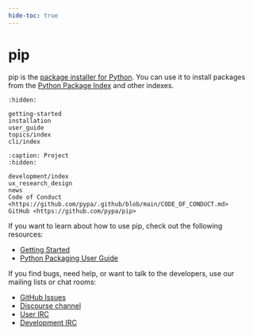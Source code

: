 ```yaml
---
hide-toc: true
---
```


# pip

pip is the [package installer for Python][recommended]. You can use it to
install packages from the [Python Package Index][pypi] and other indexes.

```{toctree}
:hidden:

getting-started
installation
user_guide
topics/index
cli/index
```

```{toctree}
:caption: Project
:hidden:

development/index
ux_research_design
news
Code of Conduct <https://github.com/pypa/.github/blob/main/CODE_OF_CONDUCT.md>
GitHub <https://github.com/pypa/pip>
```

If you want to learn about how to use pip, check out the following resources:

- [Getting Started](getting-started)
- [Python Packaging User Guide](https://packaging.python.org)

If you find bugs, need help, or want to talk to the developers, use our mailing
lists or chat rooms:

- [GitHub Issues][issue-tracker]
- [Discourse channel][packaging-discourse]
- [User IRC][irc-pypa]
- [Development IRC][irc-pypa-dev]

[recommended]: https://packaging.python.org/guides/tool-recommendations/
[pypi]: https://pypi.org/
[issue-tracker]: https://github.com/pypa/pip/issues/
[packaging-discourse]: https://discuss.python.org/c/packaging/14
[irc-pypa]: https://kiwiirc.com/nextclient/#ircs://irc.libera.chat:+6697/pypa
[irc-pypa-dev]: https://kiwiirc.com/nextclient/#ircs://irc.libera.chat:+6697/pypa-dev
